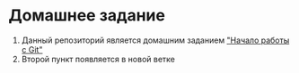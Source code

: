 # Домашнее задание

1) Данный репозиторий является домашним заданием ["Начало работы с Git"](https://bki.forlabs.ru/app/learning/187/studies/10237/tasks/783)
2) Второй пункт появляется в новой ветке